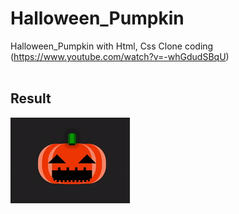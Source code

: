 # Halloween_Pumpkin
 Halloween_Pumpkin with Html, Css
 Clone coding (https://www.youtube.com/watch?v=-whGdudSBqU)
 </br></br>
 
 ## Result
 
 ![video](https://github.com/truthgarnet/Halloween_Pumpkin/blob/main/Halloween_Pumpkin.gif)
 

